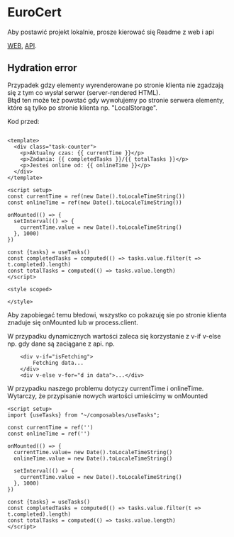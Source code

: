 # EuroCert

Aby postawić projekt lokalnie, prosze kierować się Readme z web i api 

[WEB](https://github.com/Jusiiek/EuroCert/blob/main/web/README.md),
[API](https://github.com/Jusiiek/EuroCert/blob/main/api/README.md).


## Hydration error
Przypadek gdzy elementy wyrenderowane po stronie klienta
nie zgadzają się z tym co wysłał serwer (server-rendered HTML).\
Błąd ten może też powstać gdy wywołujemy po stronie serwera 
elementy, które są tylko po stronie klienta np. "LocalStorage".

Kod przed:

```vue

<template>
  <div class="task-counter">
    <p>Aktualny czas: {{ currentTime }}</p>
    <p>Zadania: {{ completedTasks }}/{{ totalTasks }}</p>
    <p>Jesteś online od: {{ onlineTime }}</p>
  </div>
</template>

<script setup>
const currentTime = ref(new Date().toLocaleTimeString())
const onlineTime = ref(new Date().toLocaleTimeString())

onMounted(() => {
  setInterval(() => {
    currentTime.value = new Date().toLocaleTimeString()
  }, 1000)
})

const {tasks} = useTasks()
const completedTasks = computed(() => tasks.value.filter(t => t.completed).length)
const totalTasks = computed(() => tasks.value.length)
</script>

<style scoped>

</style>

```

Aby zapobiegać temu błedowi, wszystko co pokazuję sie po stronie klienta
znaduje się onMounted lub w process.client.

W przypadku dynamicznych wartości zaleca się korzystanie z v-if v-else
np. gdy dane są zaciągane z api. np.

```vue
    <div v-if="isFetching">
        Fetching data...
    </div>
    <div v-else v-for="d in data">...</div>
```

W przypadku naszego problemu dotyczy currentTime i onlineTime. Wytarczy, że przypisanie nowych wartości umieścimy w onMounted

```vue
<script setup>
import {useTasks} from "~/composables/useTasks";

const currentTime = ref('')
const onlineTime = ref('')

onMounted(() => {
  currentTime.value= new Date().toLocaleTimeString()
  onlineTime.value = new Date().toLocaleTimeString()

  setInterval(() => {
    currentTime.value = new Date().toLocaleTimeString()
  }, 1000)
})

const {tasks} = useTasks()
const completedTasks = computed(() => tasks.value.filter(t => t.completed).length)
const totalTasks = computed(() => tasks.value.length)
</script>
```
